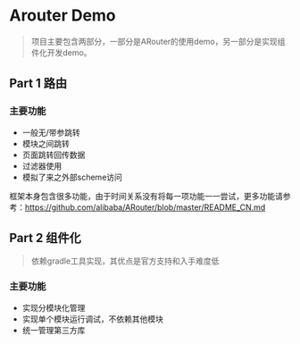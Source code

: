 # Arouter Demo

> 项目主要包含两部分，一部分是ARouter的使用demo，另一部分是实现组件化开发demo。

## Part 1 路由

### 主要功能

- 一般无/带参跳转
- 模块之间跳转
- 页面跳转回传数据
- 过滤器使用
- 模拟了来之外部scheme访问

框架本身包含很多功能，由于时间关系没有将每一项功能一一尝试，更多功能请参考：https://github.com/alibaba/ARouter/blob/master/README_CN.md

## Part 2 组件化

> 依赖gradle工具实现，其优点是官方支持和入手难度低

### 主要功能

- 实现分模块化管理
- 实现单个模块运行调试，不依赖其他模块
- 统一管理第三方库

